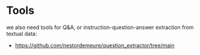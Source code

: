 # Tools

we also need tools for Q&A, or instruction-question-answer extraction from textual data:
- https://github.com/nestordemeure/question_extractor/tree/main
